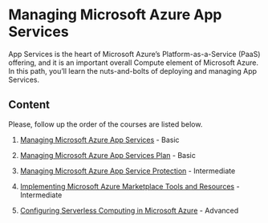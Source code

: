# Managing Microsoft Azure App Services

App Services is the heart of Microsoft Azure’s Platform-as-a-Service (PaaS) offering, and it is an important overall Compute element of Microsoft Azure. In this path, you’ll learn the nuts-and-bolts of deploying and managing App Services.

## Content

Please, follow up the order of the courses are listed below.

1. [Managing Microsoft Azure App Services](https://app.pluralsight.com/library/courses/microsoft-azure-app-services-managing) - Basic

2. [Managing Microsoft Azure App Services Plan](https://app.pluralsight.com/library/courses/microsoft-azure-app-service-plan-managing) - Basic

3. [Managing Microsoft Azure App Service Protection](https://app.pluralsight.com/library/courses/microsoft-azure-app-service-protection-managing) - Intermediate

4. [Implementing Microsoft Azure Marketplace Tools and Resources](https://app.pluralsight.com/library/courses/microsoft-azure-marketplace-tools-resources-implementing) - Intermediate

5. [Configuring Serverless Computing in Microsoft Azure](https://app.pluralsight.com/library/courses/microsoft-azure-serverless-computing-configuring) - Advanced